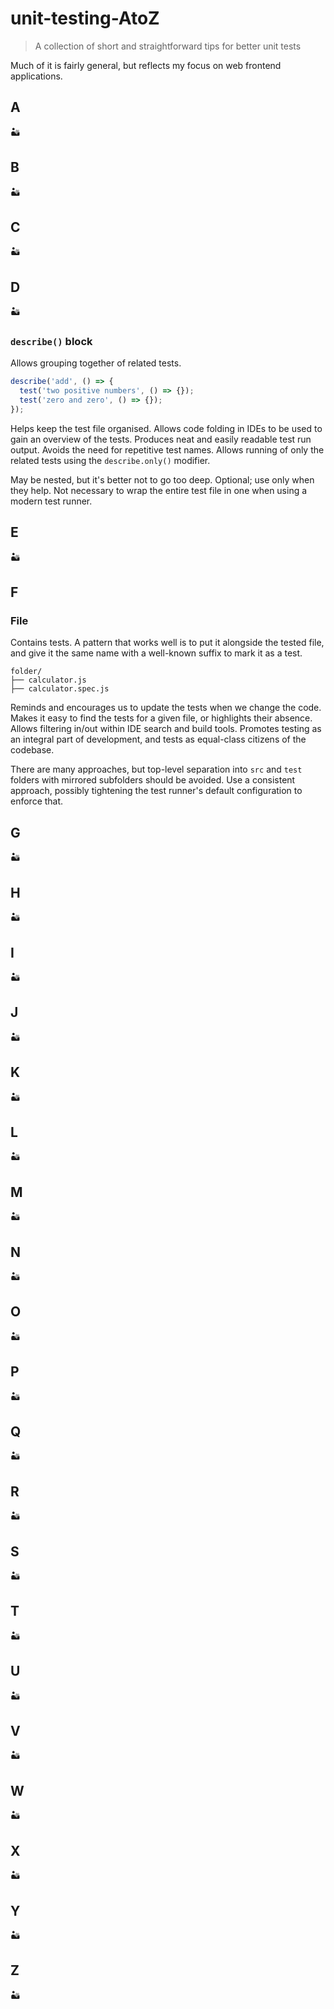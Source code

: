 # unit-testing-AtoZ

> A collection of short and straightforward tips for better unit tests

Much of it is fairly general, but reflects my focus on web frontend applications.

## A

🏜️

## B

🏜️

## C

🏜️

## D

🏜️

### `describe()` block

Allows grouping together of related tests.

```javascript
describe('add', () => {
  test('two positive numbers', () => {});
  test('zero and zero', () => {});
});
```

Helps keep the test file organised. Allows code folding in IDEs to be used to gain an overview of the tests. Produces neat and easily readable test run output. Avoids the need for repetitive test names. Allows running of only the related tests using the `describe.only()` modifier.

May be nested, but it's better not to go too deep. Optional; use only when they help. Not necessary to wrap the entire test file in one when using a modern test runner.

## E

🏜️

## F

### File

Contains tests. A pattern that works well is to put it alongside the tested file, and give it the same name with a well-known suffix to mark it as a test.

```
folder/
├── calculator.js
├── calculator.spec.js
```

Reminds and encourages us to update the tests when we change the code. Makes it easy to find the tests for a given file, or highlights their absence. Allows filtering in/out within IDE search and build tools. Promotes testing as an integral part of development, and tests as equal-class citizens of the codebase.

There are many approaches, but top-level separation into `src` and `test` folders with mirrored subfolders should be avoided. Use a consistent approach, possibly tightening the test runner's default configuration to enforce that.

## G

🏜️

## H

🏜️

## I

🏜️

## J

🏜️

## K

🏜️

## L

🏜️

## M

🏜️

## N

🏜️

## O

🏜️

## P

🏜️

## Q

🏜️

## R

🏜️

## S

🏜️

## T

🏜️

## U

🏜️

## V

🏜️

## W

🏜️

## X

🏜️

## Y

🏜️

## Z

🏜️
